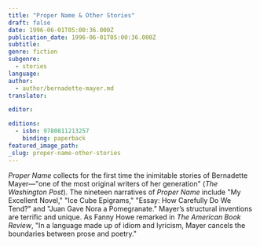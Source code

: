 ```yaml
---
title: "Proper Name & Other Stories"
draft: false
date: 1996-06-01T05:00:36.000Z
publication_date: 1996-06-01T05:00:36.000Z
subtitle:
genre: fiction
subgenre:
  - stories
language:
author:
  - author/bernadette-mayer.md
translator:

editor:

editions:
  - isbn: 9780811213257
    binding: paperback
featured_image_path:
_slug: proper-name-other-stories
---
```


_Proper Name_ collects for the first time the inimitable stories of Bernadette Mayer––"one of the most original writers of her generation" (_The Washington Post_). The nineteen narratives of _Proper Name_ include "My Excellent Novel," "Ice Cube Epigrams," "Essay: How Carefully Do We Tend?" and "Juan Gave Nora a Pomegranate." Mayer’s structural inventions are terrific and unique. As Fanny Howe remarked in _The American Book Review_, "In a language made up of idiom and lyricism, Mayer cancels the boundaries between prose and poetry."

